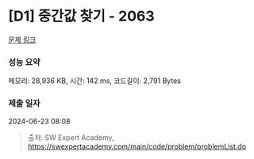 # [D1] 중간값 찾기 - 2063 

[문제 링크](https://swexpertacademy.com/main/code/problem/problemDetail.do?contestProbId=AV5QPsXKA2UDFAUq) 

### 성능 요약

메모리: 28,936 KB, 시간: 142 ms, 코드길이: 2,791 Bytes

### 제출 일자

2024-06-23 08:08



> 출처: SW Expert Academy, https://swexpertacademy.com/main/code/problem/problemList.do